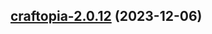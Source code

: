 

## [craftopia-2.0.12](https://github.com/truecharts/charts/compare/craftopia-2.0.11...craftopia-2.0.12) (2023-12-06)

